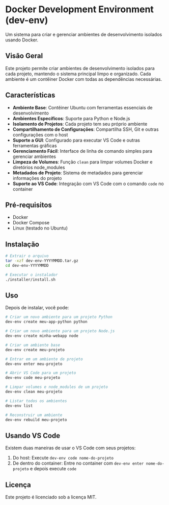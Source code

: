 # Docker Development Environment (dev-env)

Um sistema para criar e gerenciar ambientes de desenvolvimento isolados usando Docker.

## Visão Geral

Este projeto permite criar ambientes de desenvolvimento isolados para cada projeto, mantendo o sistema principal limpo e organizado. Cada ambiente é um contêiner Docker com todas as dependências necessárias.

## Características

- **Ambiente Base**: Contêiner Ubuntu com ferramentas essenciais de desenvolvimento
- **Ambientes Específicos**: Suporte para Python e Node.js
- **Isolamento de Projetos**: Cada projeto tem seu próprio ambiente
- **Compartilhamento de Configurações**: Compartilha SSH, Git e outras configurações com o host
- **Suporte a GUI**: Configurado para executar VS Code e outras ferramentas gráficas
- **Gerenciamento Fácil**: Interface de linha de comando simples para gerenciar ambientes
- **Limpeza de Volumes**: Função `clean` para limpar volumes Docker e diretórios node_modules
- **Metadados de Projeto**: Sistema de metadados para gerenciar informações do projeto
- **Suporte ao VS Code**: Integração com VS Code com o comando `code` no container

## Pré-requisitos

- Docker
- Docker Compose
- Linux (testado no Ubuntu)

## Instalação

```bash
# Extrair o arquivo
tar -xzf dev-env-YYYYMMDD.tar.gz
cd dev-env-YYYYMMDD

# Executar o instalador
./installer/install.sh
```

## Uso

Depois de instalar, você pode:

```bash
# Criar um novo ambiente para um projeto Python
dev-env create meu-app-python python

# Criar um novo ambiente para um projeto Node.js
dev-env create minha-webapp node

# Criar um ambiente base
dev-env create meu-projeto

# Entrar em um ambiente de projeto
dev-env enter meu-projeto

# Abrir VS Code para um projeto
dev-env code meu-projeto

# Limpar volumes e node_modules de um projeto
dev-env clean meu-projeto

# Listar todos os ambientes
dev-env list

# Reconstruir um ambiente
dev-env rebuild meu-projeto
```

## Usando VS Code

Existem duas maneiras de usar o VS Code com seus projetos:

1. Do host: Execute `dev-env code nome-do-projeto`
2. De dentro do container: Entre no container com `dev-env enter nome-do-projeto` e depois execute `code` 

## Licença

Este projeto é licenciado sob a licença MIT.
